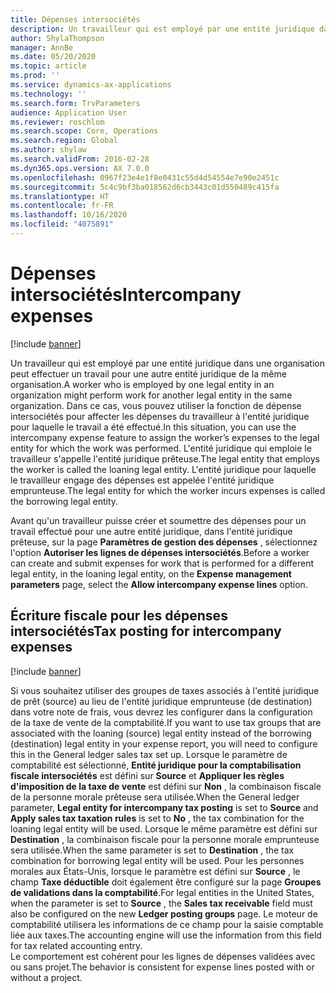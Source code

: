 ```yaml
---
title: Dépenses intersociétés
description: Un travailleur qui est employé par une entité juridique dans une organisation peut effectuer un travail pour une autre entité juridique de la même organisation. Dans ce cas, vous pouvez utiliser la fonction de dépense intersociétés pour affecter les dépenses du travailleur à l'entité juridique pour laquelle le travail a été effectué.
author: ShylaThompson
manager: AnnBe
ms.date: 05/20/2020
ms.topic: article
ms.prod: ''
ms.service: dynamics-ax-applications
ms.technology: ''
ms.search.form: TrvParameters
audience: Application User
ms.reviewer: roschlom
ms.search.scope: Core, Operations
ms.search.region: Global
ms.author: shylaw
ms.search.validFrom: 2016-02-28
ms.dyn365.ops.version: AX 7.0.0
ms.openlocfilehash: 0967f23e4e1f8e0431c55d4d54554e7e90e2451c
ms.sourcegitcommit: 5c4c9bf3ba018562d6cb3443c01d550489c415fa
ms.translationtype: HT
ms.contentlocale: fr-FR
ms.lasthandoff: 10/16/2020
ms.locfileid: "4075891"
---
```

# <a name="intercompany-expenses"></a><span data-ttu-id="0878e-104">Dépenses intersociétés</span><span class="sxs-lookup"><span data-stu-id="0878e-104">Intercompany expenses</span></span>

[!include [banner](../includes/banner.md)]

<span data-ttu-id="0878e-105">Un travailleur qui est employé par une entité juridique dans une organisation peut effectuer un travail pour une autre entité juridique de la même organisation.</span><span class="sxs-lookup"><span data-stu-id="0878e-105">A worker who is employed by one legal entity in an organization might perform work for another legal entity in the same organization.</span></span> <span data-ttu-id="0878e-106">Dans ce cas, vous pouvez utiliser la fonction de dépense intersociétés pour affecter les dépenses du travailleur à l'entité juridique pour laquelle le travail a été effectué.</span><span class="sxs-lookup"><span data-stu-id="0878e-106">In this situation, you can use the intercompany expense feature to assign the worker’s expenses to the legal entity for which the work was performed.</span></span> <span data-ttu-id="0878e-107">L'entité juridique qui emploie le travailleur s'appelle l'entité juridique prêteuse.</span><span class="sxs-lookup"><span data-stu-id="0878e-107">The legal entity that employs the worker is called the loaning legal entity.</span></span> <span data-ttu-id="0878e-108">L'entité juridique pour laquelle le travailleur engage des dépenses est appelée l'entité juridique emprunteuse.</span><span class="sxs-lookup"><span data-stu-id="0878e-108">The legal entity for which the worker incurs expenses is called the borrowing legal entity.</span></span> 

<span data-ttu-id="0878e-109">Avant qu'un travailleur puisse créer et soumettre des dépenses pour un travail effectué pour une autre entité juridique, dans l'entité juridique prêteuse, sur la page **Paramètres de gestion des dépenses** , sélectionnez l'option **Autoriser les lignes de dépenses intersociétés**.</span><span class="sxs-lookup"><span data-stu-id="0878e-109">Before a worker can create and submit expenses for work that is performed for a different legal entity, in the loaning legal entity, on the **Expense management parameters** page, select the **Allow intercompany expense lines** option.</span></span> 

## <a name="tax-posting-for-intercompany-expenses"></a><span data-ttu-id="0878e-110">Écriture fiscale pour les dépenses intersociétés</span><span class="sxs-lookup"><span data-stu-id="0878e-110">Tax posting for intercompany expenses</span></span>

[!include [banner](../includes/banner.md)]

<span data-ttu-id="0878e-111">Si vous souhaitez utiliser des groupes de taxes associés à l'entité juridique de prêt (source) au lieu de l'entité juridique emprunteuse (de destination) dans votre note de frais, vous devrez les configurer dans la configuration de la taxe de vente de la comptabilité.</span><span class="sxs-lookup"><span data-stu-id="0878e-111">If you want to use tax groups that are associated with the loaning (source) legal entity instead of the borrowing (destination) legal entity in your expense report, you will need to configure this in the General ledger sales tax set up.</span></span> <span data-ttu-id="0878e-112">Lorsque le paramètre de comptabilité est sélectionné, **Entité juridique pour la comptabilisation fiscale intersociétés** est défini sur **Source** et **Appliquer les règles d'imposition de la taxe de vente** est défini sur **Non** , la combinaison fiscale de la personne morale prêteuse sera utilisée.</span><span class="sxs-lookup"><span data-stu-id="0878e-112">When the General ledger parameter, **Legal entity for intercompany tax posting** is set to **Source** and **Apply sales tax taxation rules** is set to **No** , the tax combination for the loaning legal entity will be used.</span></span> <span data-ttu-id="0878e-113">Lorsque le même paramètre est défini sur **Destination** , la combinaison fiscale pour la personne morale emprunteuse sera utilisée.</span><span class="sxs-lookup"><span data-stu-id="0878e-113">When the same parameter is set to **Destination** , the tax combination for borrowing legal entity will be used.</span></span> <span data-ttu-id="0878e-114">Pour les personnes morales aux États-Unis, lorsque le paramètre est défini sur **Source** , le champ **Taxe déductible** doit également être configuré sur la page **Groupes de validations dans la comptabilité**.</span><span class="sxs-lookup"><span data-stu-id="0878e-114">For legal entities in the United States, when the parameter is set to **Source** , the **Sales tax receivable** field must also be configured on the new **Ledger posting groups** page.</span></span> <span data-ttu-id="0878e-115">Le moteur de comptabilité utilisera les informations de ce champ pour la saisie comptable liée aux taxes.</span><span class="sxs-lookup"><span data-stu-id="0878e-115">The accounting engine will use the information from this field for tax related accounting entry.</span></span>   
<span data-ttu-id="0878e-116">Le comportement est cohérent pour les lignes de dépenses validées avec ou sans projet.</span><span class="sxs-lookup"><span data-stu-id="0878e-116">The behavior is consistent for expense lines posted with or without a project.</span></span>  
